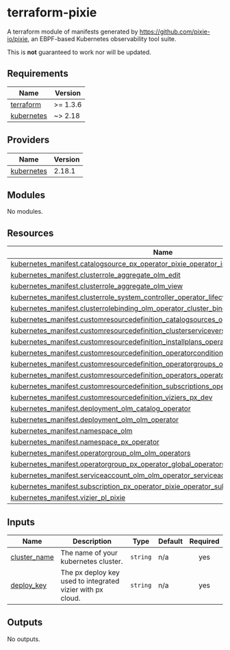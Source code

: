 # terraform-pixie

A terraform module of manifests generated by <https://github.com/pixie-io/pixie>, an EBPF-based Kubernetes observability tool suite.

This is **not** guaranteed to work nor will be updated.

## Requirements

| Name | Version |
|------|---------|
| <a name="requirement_terraform"></a> [terraform](#requirement\_terraform) | >= 1.3.6 |
| <a name="requirement_kubernetes"></a> [kubernetes](#requirement\_kubernetes) | ~> 2.18 |

## Providers

| Name | Version |
|------|---------|
| <a name="provider_kubernetes"></a> [kubernetes](#provider\_kubernetes) | 2.18.1 |

## Modules

No modules.

## Resources

| Name | Type |
|------|------|
| [kubernetes_manifest.catalogsource_px_operator_pixie_operator_index](https://registry.terraform.io/providers/hashicorp/kubernetes/latest/docs/resources/manifest) | resource |
| [kubernetes_manifest.clusterrole_aggregate_olm_edit](https://registry.terraform.io/providers/hashicorp/kubernetes/latest/docs/resources/manifest) | resource |
| [kubernetes_manifest.clusterrole_aggregate_olm_view](https://registry.terraform.io/providers/hashicorp/kubernetes/latest/docs/resources/manifest) | resource |
| [kubernetes_manifest.clusterrole_system_controller_operator_lifecycle_manager](https://registry.terraform.io/providers/hashicorp/kubernetes/latest/docs/resources/manifest) | resource |
| [kubernetes_manifest.clusterrolebinding_olm_operator_cluster_binding_olm](https://registry.terraform.io/providers/hashicorp/kubernetes/latest/docs/resources/manifest) | resource |
| [kubernetes_manifest.customresourcedefinition_catalogsources_operators_coreos_com](https://registry.terraform.io/providers/hashicorp/kubernetes/latest/docs/resources/manifest) | resource |
| [kubernetes_manifest.customresourcedefinition_clusterserviceversions_operators_coreos_com](https://registry.terraform.io/providers/hashicorp/kubernetes/latest/docs/resources/manifest) | resource |
| [kubernetes_manifest.customresourcedefinition_installplans_operators_coreos_com](https://registry.terraform.io/providers/hashicorp/kubernetes/latest/docs/resources/manifest) | resource |
| [kubernetes_manifest.customresourcedefinition_operatorconditions_operators_coreos_com](https://registry.terraform.io/providers/hashicorp/kubernetes/latest/docs/resources/manifest) | resource |
| [kubernetes_manifest.customresourcedefinition_operatorgroups_operators_coreos_com](https://registry.terraform.io/providers/hashicorp/kubernetes/latest/docs/resources/manifest) | resource |
| [kubernetes_manifest.customresourcedefinition_operators_operators_coreos_com](https://registry.terraform.io/providers/hashicorp/kubernetes/latest/docs/resources/manifest) | resource |
| [kubernetes_manifest.customresourcedefinition_subscriptions_operators_coreos_com](https://registry.terraform.io/providers/hashicorp/kubernetes/latest/docs/resources/manifest) | resource |
| [kubernetes_manifest.customresourcedefinition_viziers_px_dev](https://registry.terraform.io/providers/hashicorp/kubernetes/latest/docs/resources/manifest) | resource |
| [kubernetes_manifest.deployment_olm_catalog_operator](https://registry.terraform.io/providers/hashicorp/kubernetes/latest/docs/resources/manifest) | resource |
| [kubernetes_manifest.deployment_olm_olm_operator](https://registry.terraform.io/providers/hashicorp/kubernetes/latest/docs/resources/manifest) | resource |
| [kubernetes_manifest.namespace_olm](https://registry.terraform.io/providers/hashicorp/kubernetes/latest/docs/resources/manifest) | resource |
| [kubernetes_manifest.namespace_px_operator](https://registry.terraform.io/providers/hashicorp/kubernetes/latest/docs/resources/manifest) | resource |
| [kubernetes_manifest.operatorgroup_olm_olm_operators](https://registry.terraform.io/providers/hashicorp/kubernetes/latest/docs/resources/manifest) | resource |
| [kubernetes_manifest.operatorgroup_px_operator_global_operators](https://registry.terraform.io/providers/hashicorp/kubernetes/latest/docs/resources/manifest) | resource |
| [kubernetes_manifest.serviceaccount_olm_olm_operator_serviceaccount](https://registry.terraform.io/providers/hashicorp/kubernetes/latest/docs/resources/manifest) | resource |
| [kubernetes_manifest.subscription_px_operator_pixie_operator_subscription](https://registry.terraform.io/providers/hashicorp/kubernetes/latest/docs/resources/manifest) | resource |
| [kubernetes_manifest.vizier_pl_pixie](https://registry.terraform.io/providers/hashicorp/kubernetes/latest/docs/resources/manifest) | resource |

## Inputs

| Name | Description | Type | Default | Required |
|------|-------------|------|---------|:--------:|
| <a name="input_cluster_name"></a> [cluster\_name](#input\_cluster\_name) | The name of your kubernetes cluster. | `string` | n/a | yes |
| <a name="input_deploy_key"></a> [deploy\_key](#input\_deploy\_key) | The px deploy key used to integrated vizier with px cloud. | `string` | n/a | yes |

## Outputs

No outputs.
